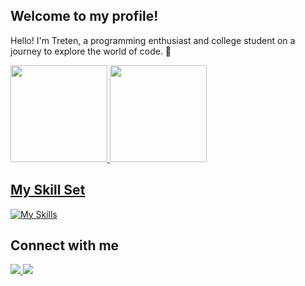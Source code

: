 ##  Welcome to my profile!
Hello! I'm Treten, a programming enthusiast and college student on a journey to explore the world of code. 🚀

 <div>
   <a href="https://github.com/Treten312">
   <img height="155em" src="https://github-readme-stats.vercel.app/api?username=Treten312&show_icons=true&theme=github_dark&include_all_commits=true&count_private=true"/>
   <img height="155em" src="https://github-readme-stats.vercel.app/api/top-langs/?username=Treten312&layout=compact&langs_count=6&theme=github_dark"/>
</div>
    
## My Skill Set
[![My Skills](https://skillicons.dev/icons?i=py,html,css,js)](https://skillicons.dev)

## Connect with me
<div>
<a href="https://www.linkedin.com/in/andre-treten/" target="_blank"><img src="https://img.shields.io/badge/-LinkedIn-%230077B5?style=for-the-badge&logo=linkedin&logoColor=white"target="_blank"</a>
 <a href = "treten312@gmail.com"><img src="https://img.shields.io/badge/-Gmail-%23333?style=for-the-badge&logo=gmail&logoColor=white" target="_blank"></a>
 
</div>
